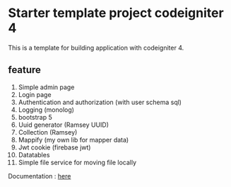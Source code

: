 # Starter template project codeigniter 4


This is a template for building application with codeigniter 4.

## feature 
1. Simple admin page
2. Login page
3. Authentication and authorization (with user schema sql)
4. Logging (monolog)
5. bootstrap 5
6. Uuid generator (Ramsey UUID)
7. Collection (Ramsey)
8. Mappify (my own lib for mapper data)
9. Jwt cookie (firebase jwt)
10. Datatables
11. Simple file service for moving file locally

Documentation : [here](https://www.genome.gov/)



